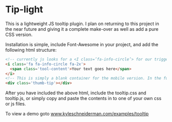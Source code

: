 Tip-light
=========

This is a lightweight JS tooltip plugin. I plan on returning to this project in the near future and giving it a complete make-over as well as add a pure CSS version.

Installation is simple, include Font-Awesome in your project, and add the following html structure:
```html
<!-- currently js looks for a <I class=’fa-info-circle’> for our trigger --> 
<i class='fa fa-info-circle fa-2x'>
  <span class='tool-content'>Your text goes here</span>
</i>
<!-- This is simply a blank container for the mobile version. In the future, I will be adding code that will automatically take care of this, but for now, go ahead and include it. -->
<div class='thumb-tip'></div>
```

After you have included the above html, include the tooltip.css and tooltip.js, or simply copy and paste the contents in to one of your own css or js files.

To view a demo goto <a href='www.kyleschneiderman.com/examples/tooltip'>www.kyleschneiderman.com/examples/tooltip</a>
